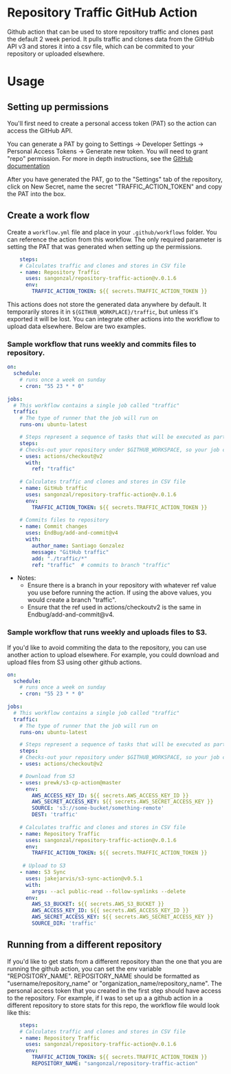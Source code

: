 # Repository Traffic GitHub Action

Github action that can be used to store repository traffic and clones past the default 2 week period. It pulls traffic and clones data from the GitHub API v3 and stores it into a csv file, which can be commited to your repository or uploaded elsewhere. 

# Usage

## Setting up permissions
You'll first need to create a personal access token (PAT) so the action can access the GitHub API. 

You can generate a PAT by going to 
Settings -> Developer Settings -> Personal Access Tokens -> Generate new token. You will need to grant "repo" permission. For more in depth instructions, see the [GitHub documentation](https://docs.github.com/en/github/authenticating-to-github/creating-a-personal-access-token)

After you have generated the PAT, go to the "Settings" tab of the repository, click on New Secret, name the secret "TRAFFIC_ACTION_TOKEN" and copy the PAT into the box.

## Create a work flow

Create a `workflow.yml` file and place in your `.github/workflows` folder. You can reference the action from this workflow. The only required parameter is setting the PAT that was generated when setting up the permissions.
```yaml
    steps:
    # Calculates traffic and clones and stores in CSV file
    - name: Repository Traffic 
      uses: sangonzal/repository-traffic-action@v.0.1.6
      env:
        TRAFFIC_ACTION_TOKEN: ${{ secrets.TRAFFIC_ACTION_TOKEN }} 
```

This actions does not store the generated data anywhere by default. It temporarily stores it in `${GITHUB_WORKPLACE}/traffic`, but unless it's exported it will be lost. You can integrate other actions into the workflow to upload data elsewhere. Below are two examples.

 ### Sample workflow that runs weekly and commits files to repository.

```yaml
on:
  schedule: 
    # runs once a week on sunday
    - cron: "55 23 * * 0"
    
jobs:
  # This workflow contains a single job called "traffic"
  traffic:
    # The type of runner that the job will run on
    runs-on: ubuntu-latest

    # Steps represent a sequence of tasks that will be executed as part of the job
    steps:
    # Checks-out your repository under $GITHUB_WORKSPACE, so your job can access it
    - uses: actions/checkout@v2
      with:
        ref: "traffic"
    
    # Calculates traffic and clones and stores in CSV file
    - name: GitHub traffic 
      uses: sangonzal/repository-traffic-action@v.0.1.6
      env:
        TRAFFIC_ACTION_TOKEN: ${{ secrets.TRAFFIC_ACTION_TOKEN }} 
     
    # Commits files to repository
    - name: Commit changes
      uses: EndBug/add-and-commit@v4
      with:
        author_name: Santiago Gonzalez
        message: "GitHub traffic"
        add: "./traffic/*"
        ref: "traffic"  # commits to branch "traffic" 
```
- Notes:
  - Ensure there is a branch in your repository with whatever ref value you use before running the action. If using the above values, you would create a branch "traffic".  
  - Ensure that the ref used in actions/checkoutv2 is the same in Endbug/add-and-commit@v4. 

### Sample workflow that runs weekly and uploads files to S3.
 
If you'd like to avoid commiting the data to the repository, you can use another action to upload elsewhere. For example, you could download and upload files from S3 using other github actions.

```yaml
on:
  schedule: 
    # runs once a week on sunday
    - cron: "55 23 * * 0"
    
jobs:
  # This workflow contains a single job called "traffic"
  traffic:
    # The type of runner that the job will run on
    runs-on: ubuntu-latest

    # Steps represent a sequence of tasks that will be executed as part of the job
    steps:
    # Checks-out your repository under $GITHUB_WORKSPACE, so your job can access it
    - uses: actions/checkout@v2

    # Download from S3
    - uses: prewk/s3-cp-action@master
      env:
        AWS_ACCESS_KEY_ID: ${{ secrets.AWS_ACCESS_KEY_ID }}
        AWS_SECRET_ACCESS_KEY: ${{ secrets.AWS_SECRET_ACCESS_KEY }}
        SOURCE: 's3://some-bucket/something-remote'
        DEST: 'traffic'
    
    # Calculates traffic and clones and stores in CSV file
    - name: Repository Traffic 
      uses: sangonzal/repository-traffic-action@v.0.1.6
      env:
        TRAFFIC_ACTION_TOKEN: ${{ secrets.TRAFFIC_ACTION_TOKEN }} 
     
     # Upload to S3
    - name: S3 Sync
      uses: jakejarvis/s3-sync-action@v0.5.1
      with:
        args: --acl public-read --follow-symlinks --delete
      env:
        AWS_S3_BUCKET: ${{ secrets.AWS_S3_BUCKET }}
        AWS_ACCESS_KEY_ID: ${{ secrets.AWS_ACCESS_KEY_ID }}
        AWS_SECRET_ACCESS_KEY: ${{ secrets.AWS_SECRET_ACCESS_KEY }}
        SOURCE_DIR: 'traffic'
```
## Running from a different repository
If you'd like to get stats from a different repository than the one that you are running the github action, you can set the env variable "REPOSITORY_NAME". REPOSITORY_NAME should be formatted as "username/repository_name" or "organization_name/repository_name". The personal access token that you created in the first step should have access to the repository. For example, if I was to set up a a github action in a different repository to store stats for this repo, the workflow file would look like this:

```yaml
    steps:
    # Calculates traffic and clones and stores in CSV file
    - name: Repository Traffic 
      uses: sangonzal/repository-traffic-action@v.0.1.6
      env:
        TRAFFIC_ACTION_TOKEN: ${{ secrets.TRAFFIC_ACTION_TOKEN }}
        REPOSITORY_NAME: "sangonzal/repository-traffic-action"
```
